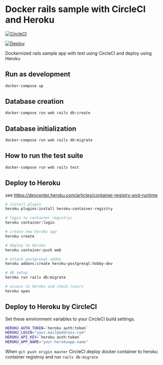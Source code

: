 # Docker rails sample with CircleCI and Heroku
[![CircleCI](https://circleci.com/gh/Kesin11/docker_rails_sample/tree/master.svg?style=svg)](https://circleci.com/gh/Kesin11/docker_rails_sample/tree/master)

[![Deploy](https://www.herokucdn.com/deploy/button.svg)](https://heroku.com/deploy?template=https://github.com/Kesin11/docker_rails_sample)

Dockernized rails sample app with test using CircleCI and deploy using Heroku

## Run as development

```bash
docker-compose up
```

## Database creation

```bash
docker-compose run web rails db:create
```

## Database initialization

```bash
docker-compose run web rails db:migrate
```

## How to run the test suite

```bash
docker-compose run web rails test
```

## Deploy to Heroku
see https://devcenter.heroku.com/articles/container-registry-and-runtime

```bash
# install plugin
heroku plugins:install heroku-container-registry

# login to container registryc
heroku container:login

# create new heroku app
heroku create

# deploy to heroku
heroku container:push web

# attach postgresql addon
heroku addons:create heroku-postgresql:hobby-dev

# db setup
heroku run rails db:migrate

# access to heroku and check /users
heroku open
```

## Deploy to Heroku by CircleCI
Set these environment variables to your CircleCI build settings.

```bash
HEROKU_AUTH_TOKEN=`heroku auth:token`
HEROKU_LOGIN="your.mail@address.com"
HEROKU_API_KEY=`heroku auth:token`
HEROKU_APP_NAME="your-herokuapp-name"
```

When `git push origin master` CircleCI deploy docker container to heroku container registroy and run `rails db:migrate`
